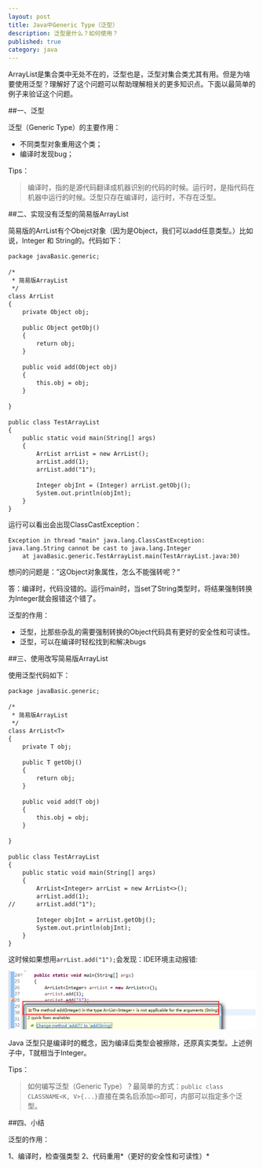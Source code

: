 ```yaml
---
layout: post
title: Java中Generic Type（泛型）
description: 泛型是什么？如何使用？
published: true
category: java
---
```


ArrayList是集合类中无处不在的，泛型也是，泛型对集合类尤其有用。但是为啥要使用泛型？理解好了这个问题可以帮助理解相关的更多知识点。下面以最简单的例子来验证这个问题。

##一、泛型

泛型（Generic Type）的主要作用：

* 不同类型对象重用这个类；
* 编译时发现bug；

Tips：

> 编译时，指的是源代码翻译成机器识别的代码的时候。运行时，是指代码在机器中运行的时候。泛型只存在编译时，运行时，不存在泛型。


##二、实现没有泛型的简易版ArrayList

简易版的ArrList有个Obejct对象（因为是Object，我们可以add任意类型。）比如说，Integer 和 String的。代码如下：

	package javaBasic.generic;
	 
	/*
	 * 简易版ArrayList
	 */
	class ArrList
	{
		private Object obj;
	 
		public Object getObj()
		{
			return obj;
		}
	 
		public void add(Object obj)
		{
			this.obj = obj;
		}
		 
	}
	 
	public class TestArrayList
	{
		public static void main(String[] args)
		{
			ArrList arrList = new ArrList();
			arrList.add(1);
			arrList.add("1");
			 
			Integer objInt = (Integer) arrList.getObj();
			System.out.println(objInt);
		}
	}

运行可以看出会出现ClassCastException：


	Exception in thread "main" java.lang.ClassCastException: java.lang.String cannot be cast to java.lang.Integer
		at javaBasic.generic.TestArrayList.main(TestArrayList.java:30)

想问的问题是：”这Object对象属性，怎么不能强转呢？“

答：编译时，代码没错的。运行main时，当set了String类型时，将结果强制转换为Integer就会报错这个错了。

泛型的作用：

* 泛型，比那些杂乱的需要强制转换的Object代码具有更好的安全性和可读性。
* 泛型，可以在编译时轻松找到和解决bugs

##三、使用改写简易版ArrayList

使用泛型代码如下：

	package javaBasic.generic;
	 
	/*
	 * 简易版ArrayList
	 */
	class ArrList<T>
	{
		private T obj;
	 
		public T getObj()
		{
			return obj;
		}
	 
		public void add(T obj)
		{
			this.obj = obj;
		}
		 
	}
	 
	public class TestArrayList
	{
		public static void main(String[] args)
		{
			ArrList<Integer> arrList = new ArrList<>();
			arrList.add(1);
	//      arrList.add("1");
			 
			Integer objInt = arrList.getObj();
			System.out.println(objInt);
		}
	}

这时候如果想用`arrList.add("1");`会发现：IDE环境主动报错:

![](/images/java-generic-type/image_thumb.png)


Java 泛型只是编译时的概念，因为编译后类型会被擦除，还原真实类型。上述例子中，T就相当于Integer。


Tips：

> 如何编写泛型（Generic Type）？最简单的方式：`public class CLASSNAME<K, V>{...}`直接在类名后添加`<>`即可，内部可以指定多个泛型。

##四、小结

泛型的作用：

1、编译时，检查强类型
2、代码重用*（更好的安全性和可读性）*






































[NingG]:    http://ningg.github.com  "NingG"











